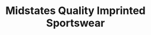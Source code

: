 ---
title: "Midstates Quality Imprinted Sportswear"
url: /sioux-falls/midstates-quality-imprinted-sportswear/
shop: Kleidung
---